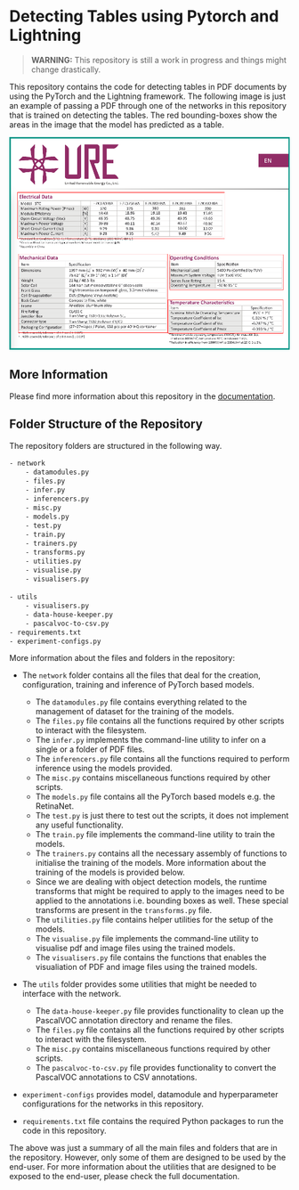 # Detecting Tables using Pytorch and Lightning

> **WARNING:** This repository is still a work in progress and things might change drastically.

This repository contains the code for detecting tables in PDF documents by using the PyTorch and the Lightning framework. The following image is just an example of passing a PDF through one of the networks in this repository that is trained on detecting the tables. The red bounding-boxes show the areas in the image that the model has predicted as a table.

![Image title](documentation/docs/assets/main-table-photo.png)

## More Information

Please find more information about this repository in the [documentation](https://moeezmalik.github.io/Lightning-Table/).

## Folder Structure of the Repository
The repository folders are structured in the following way.

```
- network
	- datamodules.py
    - files.py
    - infer.py
    - inferencers.py
    - misc.py
	- models.py
    - test.py
    - train.py
	- trainers.py
	- transforms.py
	- utilities.py
    - visualise.py
    - visualisers.py

- utils
	- visualisers.py
    - data-house-keeper.py
    - pascalvoc-to-csv.py
- requirements.txt
- experiment-configs.py
```

More information about the files and folders in the repository:

- The `network` folder contains all the files that deal for the creation, configuration, training and inference of PyTorch based models.
	- The `datamodules.py` file contains everything related to the management of dataset for the training of the models.
    - The `files.py` file contains all the functions required by other scripts to interact with the filesystem.
    - The `infer.py` implements the command-line utility to infer on a single or a folder of PDF files.
    - The `inferencers.py` file contains all the functions required to perform inference using the models provided.
    - The `misc.py` contains miscellaneous functions required by other scripts.
	- The `models.py` file contains all the PyTorch based models e.g. the RetinaNet.
    - The `test.py` is just there to test out the scripts, it does not implement any useful functionality.
    - The `train.py` file implements the command-line utility to train the models.
	- The `trainers.py` contains all the necessary assembly of functions to initialise the training of the models. More information about the training of the models is provided below.
	- Since we are dealing with object detection models, the runtime transforms that might be required to apply to the images need to be applied to the annotations i.e. bounding boxes as well. These special transforms are present in the `transforms.py` file.
	- The `utilities.py` file contains helper utilities for the setup of the models.
    - The `visualise.py` file implements the command-line utility to visualise pdf and image files using the trained models.
    - The `visualisers.py` file contains the functions that enables the visualiation of PDF and image files using the trained models.

- The `utils` folder provides some utilities that might be needed to interface with the network. 
    - The `data-house-keeper.py` file provides functionality to clean up the PascalVOC annotation directory and rename the files.
    - The `files.py` file contains all the functions required by other scripts to interact with the filesystem.
    - The `misc.py` contains miscellaneous functions required by other scripts.
    - The `pascalvoc-to-csv.py` file provides functionality to convert the PascalVOC annotations to CSV annotations.
- `experiment-configs` provides model, datamodule and hyperparameter configurations for the networks in this repository.
- `requirements.txt` file contains the required Python packages to run the code in this repository.

The above was just a summary of all the main files and folders that are in the repository. However, only some of them are designed to be used by the end-user. For more information about the utilities that are designed to be exposed to the end-user, please check the full documentation.
